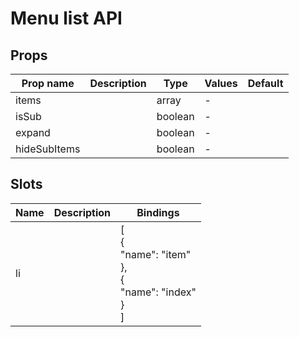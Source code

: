 # Menu list API

## Props

| Prop name    | Description | Type    | Values | Default |
| ------------ | ----------- | ------- | ------ | ------- |
| items        |             | array   | -      |         |
| isSub        |             | boolean | -      |         |
| expand       |             | boolean | -      |         |
| hideSubItems |             | boolean | -      |         |

## Slots

| Name | Description | Bindings                                                               |
| ---- | ----------- | ---------------------------------------------------------------------- |
| li   |             | [<br> {<br> "name": "item"<br> },<br> {<br> "name": "index"<br> }<br>] |
